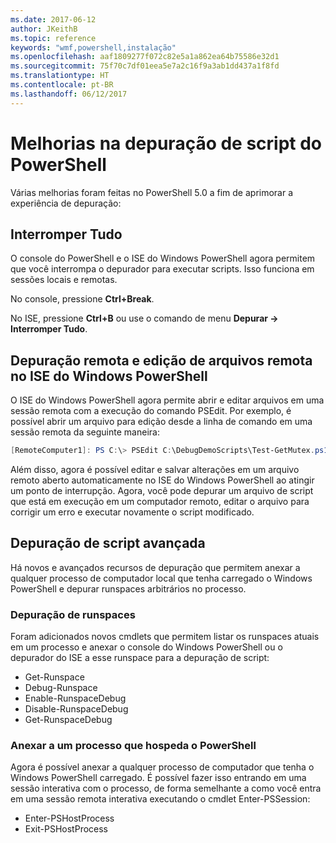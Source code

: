 ```yaml
---
ms.date: 2017-06-12
author: JKeithB
ms.topic: reference
keywords: "wmf,powershell,instalação"
ms.openlocfilehash: aaf1809277f072c82e5a1a862ea64b75586e32d1
ms.sourcegitcommit: 75f70c7df01eea5e7a2c16f9a3ab1dd437a1f8fd
ms.translationtype: HT
ms.contentlocale: pt-BR
ms.lasthandoff: 06/12/2017
---
```

<a id="improvements-in-powershell-script-debugging" class="xliff"></a>
# Melhorias na depuração de script do PowerShell

Várias melhorias foram feitas no PowerShell 5.0 a fim de aprimorar a experiência de depuração:

<a id="break-all" class="xliff"></a>
## Interromper Tudo

O console do PowerShell e o ISE do Windows PowerShell agora permitem que você interrompa o depurador para executar scripts. Isso funciona em sessões locais e remotas.

No console, pressione **Ctrl+Break**.

No ISE, pressione **Ctrl+B** ou use o comando de menu **Depurar -> Interromper Tudo**.

<a id="remote-debugging-and-remote-file-editing-in-windows-powershell-ise" class="xliff"></a>
## Depuração remota e edição de arquivos remota no ISE do Windows PowerShell

O ISE do Windows PowerShell agora permite abrir e editar arquivos em uma sessão remota com a execução do comando PSEdit.
Por exemplo, é possível abrir um arquivo para edição desde a linha de comando em uma sessão remota da seguinte maneira:

```powershell
[RemoteComputer1]: PS C:\> PSEdit C:\DebugDemoScripts\Test-GetMutex.ps1
```

Além disso, agora é possível editar e salvar alterações em um arquivo remoto aberto automaticamente no ISE do Windows PowerShell ao atingir um ponto de interrupção.
Agora, você pode depurar um arquivo de script que está em execução em um computador remoto, editar o arquivo para corrigir um erro e executar novamente o script modificado.

<a id="advanced-script-debugging" class="xliff"></a>
## Depuração de script avançada

Há novos e avançados recursos de depuração que permitem anexar a qualquer processo de computador local que tenha carregado o Windows PowerShell e depurar runspaces arbitrários no processo.

<a id="runspace-debugging" class="xliff"></a>
### Depuração de runspaces

Foram adicionados novos cmdlets que permitem listar os runspaces atuais em um processo e anexar o console do Windows PowerShell ou o depurador do ISE a esse runspace para a depuração de script:

-   Get-Runspace
-   Debug-Runspace
-   Enable-RunspaceDebug
-   Disable-RunspaceDebug
-   Get-RunspaceDebug

<a id="attach-to-process-hosting-powershell" class="xliff"></a>
### Anexar a um processo que hospeda o PowerShell

Agora é possível anexar a qualquer processo de computador que tenha o Windows PowerShell carregado. É possível fazer isso entrando em uma sessão interativa com o processo, de forma semelhante a como você entra em uma sessão remota interativa executando o cmdlet Enter-PSSession:

-   Enter-PSHostProcess
-   Exit-PSHostProcess

